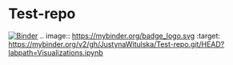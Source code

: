# Test-repo
[![Binder](https://mybinder.org/badge_logo.svg)](https://mybinder.org/v2/gh/JustynaWitulska/Test-repo.git/HEAD?labpath=Visualizations.ipynb)
.. image:: https://mybinder.org/badge_logo.svg
 :target: https://mybinder.org/v2/gh/JustynaWitulska/Test-repo.git/HEAD?labpath=Visualizations.ipynb
